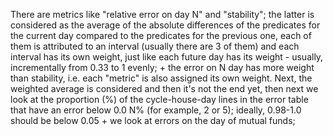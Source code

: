 There are metrics like "relative error on day N" and "stability"; the latter is considered as the average of the absolute differences of the predicates for the current day compared to the predicates for the previous one, each of them is attributed to an interval (usually there are 3 of them) and each interval has its own weight, just like each future day has its weight - usually, incrementally from 0.33 to 1 evenly; + the error on N day has more weight than stability, i.e. each "metric" is also assigned its own weight. Next, the weighted average is considered and then it's not the end yet, then next we look at the proportion (%) of the cycle-house-day lines in the error table that have an error below 0.0 N% (for example, 2 or 5); ideally, 0.98-1.0 should be below 0.05 + we look at errors on the day of mutual funds;